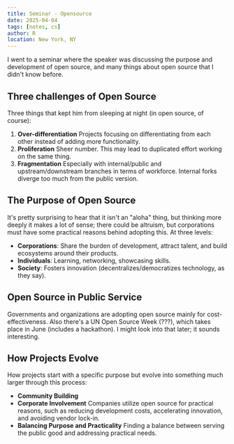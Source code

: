 ```yaml
---
title: Seminar - Opensource
date: 2025-04-04
tags: [notes, cs]
author: R
location: New York, NY
---
```


I went to a seminar where the speaker was discussing the purpose and development of open source, and many things about open source that I didn't know before.

## Three challenges of Open Source
Three things that kept him from sleeping at night (in open source, of course):
1. **Over-differentiation**
   Projects focusing on differentiating from each other instead of adding more functionality.
2. **Proliferation**
   Sheer number. This may lead to duplicated effort working on the same thing.
3. **Fragmentation**
   Especially with internal/public and upstream/downstream branches in terms of workforce. Internal forks diverge too much from the public version.

## The Purpose of Open Source
It's pretty surprising to hear that it isn't an "aloha" thing, but thinking more deeply it makes a lot of sense; there could be altruism, but corporations must have some practical reasons behind adopting this. At three levels:

- **Corporations**: Share the burden of development, attract talent, and build ecosystems around their products.
- **Individuals**: Learning, networking, showcasing skills.
- **Society**: Fosters innovation (decentralizes/democratizes technology, as they say).

## Open Source in Public Service
Governments and organizations are adopting open source mainly for cost-effectiveness. Also there's a UN Open Source Week (???), which takes place in June (includes a hackathon). I might look into that later; it sounds interesting.

## How Projects Evolve
How projects start with a specific purpose but evolve into something much larger through this process:

- **Community Building**
- **Corporate Involvement**
   Companies utilize open source for practical reasons, such as reducing development costs, accelerating innovation, and avoiding vendor lock-in.
- **Balancing Purpose and Practicality**
   Finding a balance between serving the public good and addressing practical needs.


